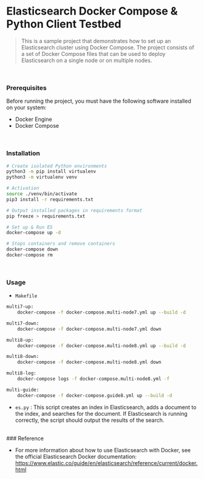 # Elasticsearch Docker Compose & Python Client Testbed

> This is a sample project that demonstrates how to set up an Elasticsearch cluster using Docker Compose. The project consists of a set of Docker Compose files that can be used to deploy Elasticsearch on a single node or on multiple nodes.

<br/>

### Prerequisites

Before running the project, you must have the following software installed on your system:

-   Docker Engine
-   Docker Compose

<br/>

### Installation

```bash
# Create isolated Python environments
python3 -m pip install virtualenv
python3 -m virtualenv venv

# Activation
source ./venv/bin/activate
pip3 install -r requirements.txt

# Output installed packages in requirements format
pip freeze > requirements.txt
```

```bash
# Set up & Run ES
docker-compose up -d

# Stops containers and remove containers
docker-compose down
docker-compose rm
```

<br/>

### Usage

-   `Makefile`

```bash
multi7-up:
	docker-compose -f docker-compose.multi-node7.yml up --build -d

multi7-down:
	docker-compose -f docker-compose.multi-node7.yml down

multi8-up:
	docker-compose -f docker-compose.multi-node8.yml up --build -d

multi8-down:
	docker-compose -f docker-compose.multi-node8.yml down

multi8-log:
	docker-compose logs -f docker-compose.multi-node8.yml -f

multi-guide:
	docker-compose -f docker-compose.guide8.yml up --build -d
```

-   `es.py` : This script creates an index in Elasticsearch, adds a document to the index, and searches for the document. If Elasticsearch is running correctly, the script should output the results of the search.

<br/>
### Reference

-   For more information about how to use Elasticsearch with Docker, see the official Elasticsearch Docker documentation: https://www.elastic.co/guide/en/elasticsearch/reference/current/docker.html
